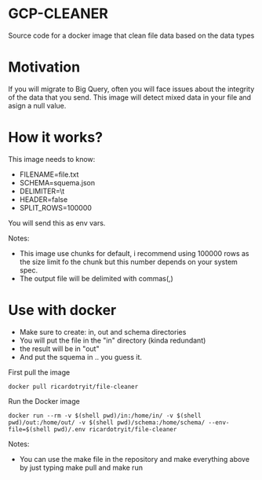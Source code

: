 # GCP-CLEANER
Source code for a docker image that clean file data based on the data types

# Motivation
If you will migrate to Big Query, often you will face issues about the integrity of the data that you send.
This image will detect mixed data in your file and asign a null value.

# How it works?
This image needs to know:

- FILENAME=file.txt
- SCHEMA=squema.json
- DELIMITER=\t
- HEADER=false
- SPLIT_ROWS=100000

You will send this as env vars.

Notes:

* This image use chunks for default, i recommend using 100000 rows as the size limit fo the chunk but this number depends on your system spec.
* The output file will be delimited with commas(,)

# Use with docker

* Make sure to create: in, out and schema directories  
* You will put the file in the "in" directory (kinda redundant)
* the result will be in "out"
* And put the squema in .. you guess it.

First pull the image

```
docker pull ricardotryit/file-cleaner
```

Run the Docker image

```
docker run --rm -v $(shell pwd)/in:/home/in/ -v $(shell pwd)/out:/home/out/ -v $(shell pwd)/schema:/home/schema/ --env-file=$(shell pwd)/.env ricardotryit/file-cleaner
```

Notes:
* You can use the make file in the repository and make everything above by just typing make pull and make run
